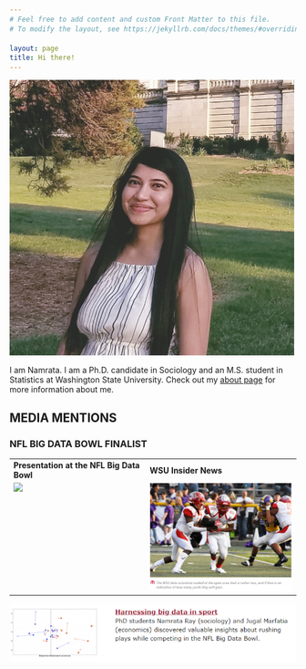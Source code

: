 ```yaml
---
# Feel free to add content and custom Front Matter to this file.
# To modify the layout, see https://jekyllrb.com/docs/themes/#overriding-theme-defaults

layout: page
title: Hi there! 
---
```


<img src="me.jpg" alt="me" width="500"/>


I am Namrata. I am a Ph.D. candidate in Sociology and an M.S. student in Statistics at Washington State University.
Check out my <a href="./about">about page</a> for more information about me.

   
## MEDIA MENTIONS

### NFL BIG DATA BOWL FINALIST 

<table>
  <tr>
    <td><b>Presentation at the NFL Big Data Bowl</b></td>
     <td><b>WSU Insider News</b></td>
   </tr>
  <tr>
    <td valign="top"><href="https://operations.nfl.com/updates/the-game/2020-big-data-bowl-results/"><img src="nfl.jpg" width="300"></td>
    <td valign="top"><href="https://news.wsu.edu/2020/02/24/wsu-students-named-finalists-nfl-data-competition/"><img src="wsu1.PNG" width="300"></td>
  </tr>
 </table>
 
 <a href="https://cas.wsu.edu/2020/02/24/wsu-students-named-finalists-in-nfl-data-competition/" rel="CAS WSU News"><img src="wsu2.PNG" alt="nfl2" width="800"/></a>
